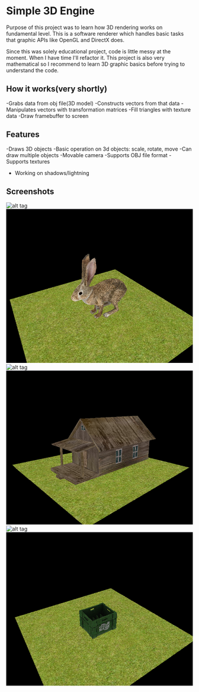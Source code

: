 # Simple 3D Engine
Purpose of this project was to learn how 3D rendering works on fundamental level.
This is a software renderer which handles basic tasks that graphic APIs like OpenGL
and DirectX does.

Since this was solely educational project, code is little messy at the moment.
When I have time I'll refactor it. This project is also very mathematical so I recommend
to learn 3D graphic basics before trying to understand the code.

## How it works(very shortly)
-Grabs data from obj file(3D model)
-Constructs vectors from that data
-Manipulates vectors with transformation matrices
-Fill triangles with texture data
-Draw framebuffer to screen

## Features
-Draws 3D objects
-Basic operation on 3d objects: scale, rotate, move
-Can draw multiple objects
-Movable camera
-Supports OBJ file format
-Supports textures

- Working on shadows/lightning

## Screenshots

![alt tag](screenshots/main-view.png) ![alt tag](screenshots/rabbit.png)
![alt tag](screenshots/main-view.png) ![alt tag](screenshots/house.png)
![alt tag](screenshots/main-view.png) ![alt tag](screenshots/box.png)